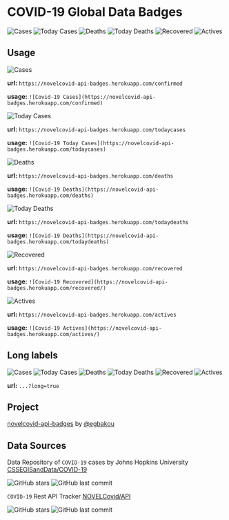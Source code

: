 # COVID-19 Global Data Badges
![Cases](https://novelcovid-api-badges.herokuapp.com/confirmed) ![Today Cases](https://novelcovid-api-badges.herokuapp.com/todaycases) ![Deaths](https://novelcovid-api-badges.herokuapp.com/deaths) ![Today Deaths](https://novelcovid-api-badges.herokuapp.com/todaydeaths) ![Recovered](https://novelcovid-api-badges.herokuapp.com/recovered) ![Actives](https://novelcovid-api-badges.herokuapp.com/actives)

## Usage
![Cases](https://novelcovid-api-badges.herokuapp.com/confirmed)

**url:** `https://novelcovid-api-badges.herokuapp.com/confirmed`

**usage:** `![Covid-19 Cases](https://novelcovid-api-badges.herokuapp.com/confirmed)`


![Today Cases](https://novelcovid-api-badges.herokuapp.com/todaycases)

**url:** `https://novelcovid-api-badges.herokuapp.com/todaycases`

**usage:** `![Covid-19 Today Cases](https://novelcovid-api-badges.herokuapp.com/todaycases)`


![Deaths](https://novelcovid-api-badges.herokuapp.com/deaths)

**url:** `https://novelcovid-api-badges.herokuapp.com/deaths`

**usage:** `![Covid-19 Deaths](https://novelcovid-api-badges.herokuapp.com/deaths)`


![Today Deaths](https://novelcovid-api-badges.herokuapp.com/todaydeaths)

**url:** `https://novelcovid-api-badges.herokuapp.com/todaydeaths`

**usage:** `![Covid-19 Deaths](https://novelcovid-api-badges.herokuapp.com/todaydeaths)`


![Recovered](https://novelcovid-api-badges.herokuapp.com/recovered)

**url:** `https://novelcovid-api-badges.herokuapp.com/recovered`

**usage:** `![Covid-19 Recovered](https://novelcovid-api-badges.herokuapp.com/recovered/)`

![Actives](https://novelcovid-api-badges.herokuapp.com/actives)

**url:** `https://novelcovid-api-badges.herokuapp.com/actives`

**usage:** `![Covid-19 Actives](https://novelcovid-api-badges.herokuapp.com/actives/)`


## Long labels
![Cases](https://novelcovid-api-badges.herokuapp.com/confirmed?long=true)
![Today Cases](https://novelcovid-api-badges.herokuapp.com/todaycases?long=true)
![Deaths](https://novelcovid-api-badges.herokuapp.com/deaths?long=true)
![Today Deaths](https://novelcovid-api-badges.herokuapp.com/todaydeaths?long=true)
![Recovered](https://novelcovid-api-badges.herokuapp.com/recovered?long=true)
![Actives](https://novelcovid-api-badges.herokuapp.com/actives?long=true)

**url:** `...?long=true`

## Project
[novelcovid-api-badges](https://github.com/egbakou/novelcovid-api-badges) by [@egbakou](https://github.com/egbakou/)

## Data Sources

Data Repository of `COVID-19` cases by Johns Hopkins University [CSSEGISandData/COVID-19](https://github.com/CSSEGISandData/COVID-19)

![GitHub stars](https://img.shields.io/github/stars/CSSEGISandData/COVID-19)
![GitHub last commit](https://img.shields.io/github/last-commit/CSSEGISandData/COVID-19)

`COVID-19` Rest API Tracker [NOVELCovid/API](https://github.com/NOVELCovid/API)

![GitHub stars](https://img.shields.io/github/stars/NovelCOVID/API)
![GitHub last commit](https://img.shields.io/github/last-commit/ExpDev07/coronavirus-tracker-api)

